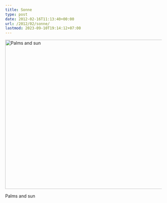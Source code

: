 ```yaml
---
title: Sonne
type: post
date: 2012-02-16T11:13:40+00:00
url: /2012/02/sonne/
lastmod: 2023-09-10T19:14:12+07:00
---
```

<div class="media photo image">
  <a href="http://www.flickr.com/photos/schreibblogade/6771359565/" title="Palms and sun by Patrick Kollitsch, on Flickr"><img src="//farm8.staticflickr.com/7150/6771359565_3b324ae549_z.jpg" width="640" height="480" alt="Palms and sun" /></a></p>

  <p>
    Palms and sun
  </p>
</div>
